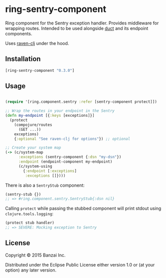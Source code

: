 # ring-sentry-component

Ring component for the Sentry exception handler. Provides middleware for wrapping routes. Intended to be used alongside [duct](https://github.com/weavejester/duct) and its endpoint components.

Uses [raven-clj](https://github.com/sethtrain/raven-clj) under the hood.

## Installation

```clojure
[ring-sentry-component "0.3.0"]
```

## Usage

```clojure

(require '[ring.component.sentry :refer [sentry-component protect]])

;; Wrap the routes in your endpoint in the Sentry
(defn my-endpoint [{:keys [exceptions]}]
  (protect
    (compojure/routes
      (GET ...))
    exceptions)
    {:optional "See raven-clj for options"}) ;; optional

;; Create your system map
(-> (c/system-map
      :exceptions (sentry-component {:dsn "my-dsn"})
      :endpoint (endpoint-component my-endpoint)
      (c/system-using
        {:endpoint [:exceptions]
         :exceptions []})))
```

There is also a `SentryStub` component:

```clojure
(sentry-stub {})
;; => #ring.component.sentry.SentryStub{:dsn nil}
```

Calling `protect` while passing the stubbed component will print stdout using `clojure.tools.logging`:

```clojure
(protect stub handler)
;; => SEVERE: Mocking exception to Sentry
```

## License

Copyright © 2015 Banzai Inc.

Distributed under the Eclipse Public License either version 1.0 or (at
your option) any later version.
